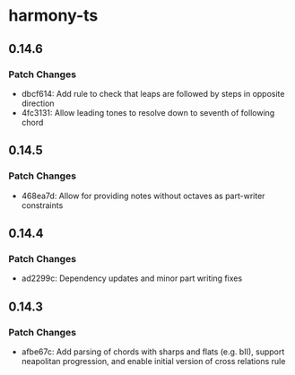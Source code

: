 # harmony-ts

## 0.14.6

### Patch Changes

- dbcf614: Add rule to check that leaps are followed by steps in opposite direction
- 4fc3131: Allow leading tones to resolve down to seventh of following chord

## 0.14.5

### Patch Changes

- 468ea7d: Allow for providing notes without octaves as part-writer constraints

## 0.14.4

### Patch Changes

- ad2299c: Dependency updates and minor part writing fixes

## 0.14.3

### Patch Changes

- afbe67c: Add parsing of chords with sharps and flats (e.g. bII), support neapolitan progression, and enable initial version of cross relations rule
